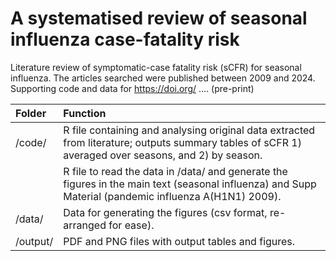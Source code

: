 # A systematised review of seasonal influenza case-fatality risk
Literature review of symptomatic-case fatality risk (sCFR) for seasonal influenza. The articles searched were published between 2009 and 2024.
Supporting code and data for  https://doi.org/ .... (pre-print)

| Folder    | Function  |
| :------------ | :----------------------------------------------------------------------------------------------------------------------------------------------- |
|  /code/       | R file containing and analysing original data extracted from literature; outputs summary tables of sCFR 1) averaged over seasons, and 2) by season.   |
|               | R file to read the data in /data/ and generate the figures in the main text (seasonal influenza) and Supp Material (pandemic influenza A(H1N1) 2009). |
|  /data/       | Data for generating the figures (csv format, re-arranged for ease). |
|  /output/     | PDF and PNG files with output tables and figures. |
